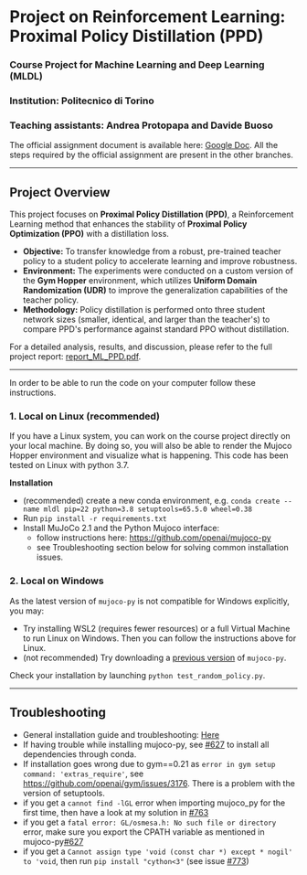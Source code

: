 # Project on Reinforcement Learning: Proximal Policy Distillation (PPD)
### Course Project for **Machine Learning and Deep Learning (MLDL)**
### Institution: **Politecnico di Torino**
### Teaching assistants: Andrea Protopapa and Davide Buoso

The official assignment document is available here: [Google Doc](https://docs.google.com/document/d/16Fy0gUj-HKxweQaJf97b_lTeqM_9axJa4_SdqpP_FaE/edit?usp=sharing).
All the steps required by the official assignment are present in the other branches.

---

## Project Overview

This project focuses on **Proximal Policy Distillation (PPD)**, a Reinforcement Learning method that enhances the stability of **Proximal Policy Optimization (PPO)** with a distillation loss.

* **Objective:** To transfer knowledge from a robust, pre-trained teacher policy to a student policy to accelerate learning and improve robustness.
* **Environment:** The experiments were conducted on a custom version of the **Gym Hopper** environment, which utilizes **Uniform Domain Randomization (UDR)** to improve the generalization capabilities of the teacher policy.
* **Methodology:** Policy distillation is performed onto three student network sizes (smaller, identical, and larger than the teacher's) to compare PPD's performance against standard PPO without distillation.

For a detailed analysis, results, and discussion, please refer to the full project report: [report_ML_PPD.pdf](report_ML_PPD.pdf).



---
In order to be able to run the code on your computer follow these instructions.

### 1. Local on Linux (recommended)

If you have a Linux system, you can work on the course project directly on your local machine. By doing so, you will also be able to render the Mujoco Hopper environment and visualize what is happening. This code has been tested on Linux with python 3.7.

**Installation**
- (recommended) create a new conda environment, e.g. `conda create --name mldl pip=22 python=3.8 setuptools=65.5.0 wheel=0.38`
- Run `pip install -r requirements.txt`
- Install MuJoCo 2.1 and the Python Mujoco interface:
	- follow instructions here: https://github.com/openai/mujoco-py
	- see Troubleshooting section below for solving common installation issues.




### 2. Local on Windows
As the latest version of `mujoco-py` is not compatible for Windows explicitly, you may:
- Try installing WSL2 (requires fewer resources) or a full Virtual Machine to run Linux on Windows. Then you can follow the instructions above for Linux.
- (not recommended) Try downloading a [previous version](https://github.com/openai/mujoco-py/blob/9ea9bb000d6b8551b99f9aa440862e0c7f7b4191/) of `mujoco-py`.


Check your installation by launching `python test_random_policy.py`.

---

## Troubleshooting
- General installation guide and troubleshooting: [Here](https://docs.google.com/document/d/1j5_FzsOpGflBYgNwW9ez5dh3BGcLUj4a/edit?usp=sharing&ouid=118210130204683507526&rtpof=true&sd=true)
- If having trouble while installing mujoco-py, see [#627](https://github.com/openai/mujoco-py/issues/627) to install all dependencies through conda.
- If installation goes wrong due to gym==0.21 as `error in gym setup command: 'extras_require'`, see https://github.com/openai/gym/issues/3176. There is a problem with the version of setuptools.
- if you get a `cannot find -lGL` error when importing mujoco_py for the first time, then have a look at my solution in [#763](https://github.com/openai/mujoco-py/issues/763#issuecomment-1519090452)
- if you get a `fatal error: GL/osmesa.h: No such file or directory` error, make sure you export the CPATH variable as mentioned in mujoco-py[#627](https://github.com/openai/mujoco-py/issues/627)
- if you get a `Cannot assign type 'void (const char *) except * nogil' to 'void`, then run `pip install "cython<3"` (see issue [#773](https://github.com/openai/mujoco-py/issues/773))
